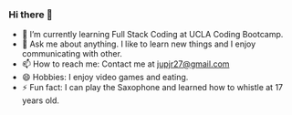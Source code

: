 ### Hi there 👋

- 🔭 I’m currently learning Full Stack Coding at UCLA Coding Bootcamp.
- 💬 Ask me about anything. I like to learn new things and I enjoy communicating with other.
- 📫 How to reach me: Contact me at jupjr27@gmail.com
- 😄 Hobbies: I enjoy video games and eating.
- ⚡ Fun fact: I can play the Saxophone and learned how to whistle at 17 years old.
